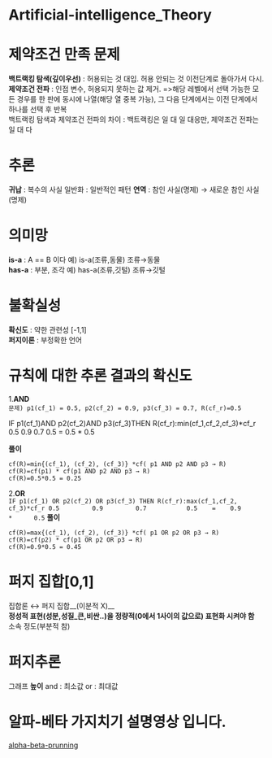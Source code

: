 # Artificial-intelligence_Theory

# 제약조건 만족 문제
__백트랙킹 탐색(깊이우선)__ : 허용되는 것 대입. 허용 안되는 것 이전단계로 돌아가서 다시.  
__제약조건 전파__ : 인접 변수, 허용되지 못하는 값 제거. =>해당 레벨에서 선택 가능한 모든 경우를 한 판에 동시에 나열(해당 열 중복 가능), 그 다음 단계에서는 이전 단계에서 하나를 선택 후 반복  
백트랙킹 탐색과 제약조건 전파의 차이 : 백트랙킹은 일 대 일 대응만, 제약조건 전파는 일 대 다  

# 추론
__귀납__ : 복수의 사실 일반화 : 일반적인 패턴
__연역__ : 참인 사실(명제) → 새로운 참인 사실(명제)

# 의미망
__is-a__ : A == B 이다 예) is-a(조류,동물) 조류→동물  
__has-a__ : 부분, 조각 예) has-a(조류,깃털) 조류→깃털  

# 불확실성  
__확신도__ : 약한 관련성 [-1,1]  
__퍼지이론__ : 부정확한 언어  

# 규칙에 대한 추론 결과의 확신도  
1.__AND__  
`
문제) p1(cf_1) = 0.5, p2(cf_2) = 0.9, p3(cf_3) = 0.7, R(cf_r)=0.5
`

IF p1(cf_1)AND p2(cf_2)AND p3(cf_3)THEN R(cf_r):min(cf_1,cf_2,cf_3)*cf_r  
   0.5         0.9         0.7          0.5    =   0.5      *     0.5  

__풀이__  
```
cf(R)=min{(cf_1), (cf_2), (cf_3)} *cf( p1 AND p2 AND p3 → R)  
cf(R)=cf(p1) * cf(p1 AND p2 AND p3 → R)  
cf(R)=0.5*0.5 = 0.25  
```

2.__OR__  
`
IF p1(cf_1) OR p2(cf_2) OR p3(cf_3) THEN R(cf_r):max(cf_1,cf_2, cf_3)*cf_r
   0.5         0.9         0.7           0.5    =    0.9       *      0.5
`
__풀이__
```
cf(R)=max{(cf_1), (cf_2), (cf_3)} *cf( p1 OR p2 OR p3 → R)
cf(R)=cf(p2) * cf(p1 OR p2 OR p3 → R)
cf(R)=0.9*0.5 = 0.45
```
# 퍼지 집합[0,1]  
집합론 ↔ 퍼지 집합__(이분적 X)__  
__정성적 표현(성분,성질_큰,비싼..)을 정량적(0에서 1사이의 값으로) 표현화 시켜야 함__  
소속 정도(부분적 참)  

# 퍼지추론  
그래프 __높이__
and : 최소값
or : 최대값

# 알파-베타 가지치기 설명영상 입니다.  
[alpha-beta-prunning](https://drive.google.com/file/d/1rjcbqTk0BlidDBo3k9DL6aOjXeNAEOTU/view?usp=sharing, "알파-베타 가지치기 구글 드라이브 설명영상 입니다" )
